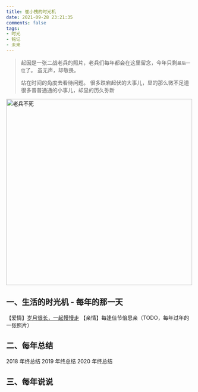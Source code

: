 ```yaml
---
title: 崔小拽的时光机
date: 2021-09-28 23:21:35
comments: false
tags: 
- 时光
- 铭记
- 未来
---
```


> 起因是一张二战老兵的照片，老兵们每年都会在这里留念，今年只剩`最后一位`了。
> 虽无声，却敬畏。
> 
> 站在时间的角度去看待问题。
> 很多跌宕起伏的大事儿，显的那么微不足道
> 很多普普通通的小事儿，却显的历久弥新

<img src="http://cuihuan.net:8008/uPic/2020_09_28Ov5fe8.png" alt="老兵不死" width="500" />


## 一、生活的时光机 - 每年的那一天

【爱情】[岁月很长，一起慢慢走](./岁月很长，一起慢慢走.html)
【亲情】每逢佳节倍思亲（TODO，每年过年的一张照片）


## 二、每年总结
2018 年终总结
2019 年终总结
2020 年终总结

## 三、每年说说





